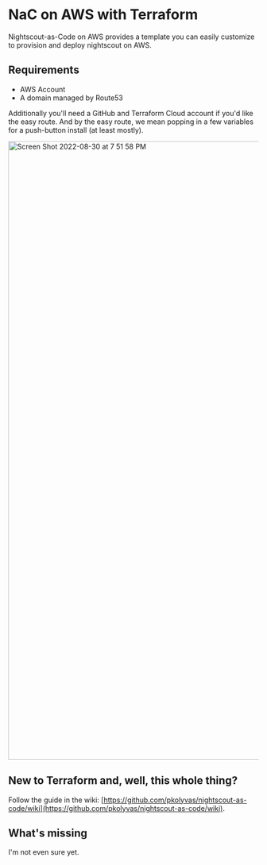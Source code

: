 # NaC on AWS with Terraform

Nightscout-as-Code on AWS provides a template you can easily customize to provision and deploy nightscout on AWS.

## Requirements

- AWS Account
- A domain managed by Route53

Additionally you'll need a GitHub and Terraform Cloud account if you'd like the easy route. And by the easy route, we mean popping in a few variables for a push-button install (at least mostly).

<img width="1245" alt="Screen Shot 2022-08-30 at 7 51 58 PM" src="https://user-images.githubusercontent.com/43178667/187579869-649c235b-d0c8-4fdc-a3ed-0894b498d173.png">

## New to Terraform and, well, this whole thing?

Follow the guide in the wiki: [https://github.com/pkolyvas/nightscout-as-code/wiki](https://github.com/pkolyvas/nightscout-as-code/wiki). 

## What's missing

I'm not even sure yet. 

